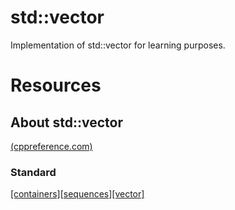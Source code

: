 # std::vector

Implementation of std::vector for learning purposes.

# Resources

## About std::vector

[(cppreference.com) <vector>](https://en.cppreference.com/w/cpp/header/vector)

### Standard

[[containers][sequences][vector]](http://eel.is/c++draft/vector)
